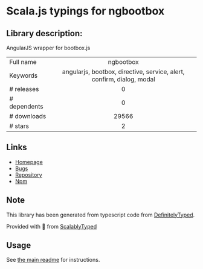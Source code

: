 
# Scala.js typings for ngbootbox


## Library description:
AngularJS wrapper for bootbox.js

|                    |                 |
| ------------------ | :-------------: |
| Full name          | ngbootbox |
| Keywords           | angularjs, bootbox, directive, service, alert, confirm, dialog, modal |
| # releases         | 0 |
| # dependents       | 0 |
| # downloads        | 29566 |
| # stars            | 2 |

## Links
- [Homepage](https://github.com/eriktufvesson/ngBootbox)
- [Bugs](https://github.com/eriktufvesson/ngBootbox/issues)
- [Repository](https://github.com/eriktufvesson/ngBootbox)
- [Npm](https://www.npmjs.com/package/ngbootbox)
    


## Note
This library has been generated from typescript code from [DefinitelyTyped](https://definitelytyped.org).

Provided with :purple_heart: from [ScalablyTyped](https://github.com/oyvindberg/ScalablyTyped)

## Usage
See [the main readme](../../readme.md) for instructions.



